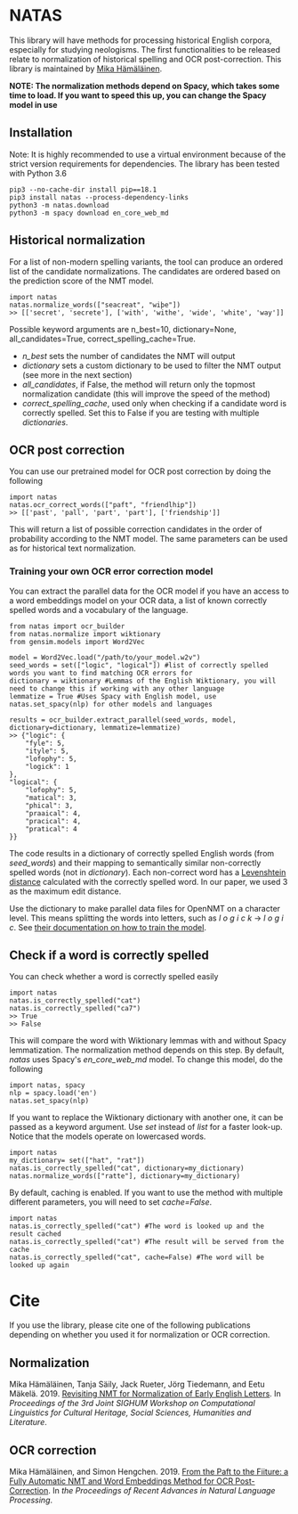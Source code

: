 # NATAS

This library will have methods for processing historical English corpora, especially for studying neologisms. The first functionalities to be released relate to normalization of historical spelling and OCR post-correction. This library is maintained by [Mika Hämäläinen](https://mikakalevi.com).

**NOTE: The normalization methods depend on Spacy, which takes some time to load. If you want to speed this up, you can change the Spacy model in use**

## Installation

Note: It is highly recommended to use a virtual environment because of the strict version requirements for dependencies. The library has been tested with Python 3.6

    pip3 --no-cache-dir install pip==18.1
    pip3 install natas --process-dependency-links
    python3 -m natas.download
    python3 -m spacy download en_core_web_md

## Historical normalization

For a list of non-modern spelling variants, the tool can produce an ordered list of the candidate normalizations. The candidates are ordered based on the prediction score of the NMT model.

    import natas
    natas.normalize_words(["seacreat", "wiþe"])
    >> [['secret', 'secrete'], ['with', 'withe', 'wide', 'white', 'way']]

Possible keyword arguments are n_best=10, dictionary=None, all_candidates=True, correct_spelling_cache=True. 
- *n_best* sets the number of candidates the NMT will output
- *dictionary* sets a custom dictionary to be used to filter the NMT output (see more in the next section)
- *all_candidates*, if False, the method will return only the topmost normalization candidate (this will improve the speed of the method)
- *correct_spelling_cache*, used only when checking if a candidate word is correctly spelled. Set this to False if you are testing with multiple *dictionaries*.

## OCR post correction

You can use our pretrained model for OCR post correction by doing the following

    import natas
    natas.ocr_correct_words(["paft", "friendlhip"])
    >> [['past', 'pall', 'part', 'part'], ['friendship']]

This will return a list of possible correction candidates in the order of probability according to the NMT model. The same parameters can be used as for historical text normalization.

### Training your own OCR error correction model

You can extract the parallel data for the OCR model if you have an access to a word embeddings model on your OCR data, a list of known correctly spelled words and a vocabulary of the language.

    from natas import ocr_builder
    from natas.normalize import wiktionary
    from gensim.models import Word2Vec

    model = Word2Vec.load("/path/to/your_model.w2v")
    seed_words = set(["logic", "logical"]) #list of correctly spelled words you want to find matching OCR errors for
    dictionary = wiktionary #Lemmas of the English Wiktionary, you will need to change this if working with any other language
    lemmatize = True #Uses Spacy with English model, use natas.set_spacy(nlp) for other models and languages

    results = ocr_builder.extract_parallel(seed_words, model, dictionary=dictionary, lemmatize=lemmatize)
    >> {"logic": {
        "fyle": 5, 
        "ityle": 5, 
        "lofophy": 5, 
        "logick": 1
    }, 
    "logical": {
        "lofophy": 5, 
        "matical": 3, 
        "phical": 3, 
        "praaical": 4, 
        "pracical": 4, 
        "pratical": 4
    }}

The code results in a dictionary of correctly spelled English words (from *seed_words*) and their mapping to semantically similar non-correctly spelled words (not in *dictionary*). Each non-correct word has a [Levenshtein distance](https://en.wikipedia.org/wiki/Levenshtein_distance) calculated with the correctly spelled word. In our paper, we used 3 as the maximum edit distance.

Use the dictionary to make parallel data files for OpenNMT on a character level. This means splitting the words into letters, such as *l o g i c k* -> *l o g i c*. See [their documentation on how to train the model](https://github.com/OpenNMT/OpenNMT-py).

## Check if a word is correctly spelled

You can check whether a word is correctly spelled easily

    import natas
    natas.is_correctly_spelled("cat")
    natas.is_correctly_spelled("ca7")
    >> True
    >> False

This will compare the word with Wiktionary lemmas with and without Spacy lemmatization. The normalization method depends on this step. By default, *natas* uses Spacy's *en_core_web_md* model. To change this model, do the following

    import natas, spacy
    nlp = spacy.load('en')
    natas.set_spacy(nlp)

If you want to replace the Wiktionary dictionary with another one, it can be passed as a keyword argument. Use *set* instead of *list* for a faster look-up. Notice that the models operate on lowercased words.

    import natas
    my_dictionary= set(["hat", "rat"])
    natas.is_correctly_spelled("cat", dictionary=my_dictionary)
    natas.normalize_words(["ratte"], dictionary=my_dictionary)


By default, caching is enabled. If you want to use the method with multiple different parameters, you will need to set *cache=False*.

    import natas
    natas.is_correctly_spelled("cat") #The word is looked up and the result cached
    natas.is_correctly_spelled("cat") #The result will be served from the cache
    natas.is_correctly_spelled("cat", cache=False) #The word will be looked up again

# Cite

If you use the library, please cite one of the following publications depending on whether you used it for normalization or OCR correction.

## Normalization

Mika Hämäläinen, Tanja Säily, Jack Rueter, Jörg Tiedemann, and Eetu Mäkelä. 2019. [Revisiting NMT for Normalization of Early English Letters](https://www.aclweb.org/anthology/papers/W/W19/W19-2509/). In *Proceedings of the 3rd Joint SIGHUM Workshop on Computational Linguistics for Cultural Heritage, Social Sciences, Humanities and Literature*.

## OCR correction

Mika Hämäläinen, and Simon Hengchen. 2019. [From the Paft to the Fiiture: a Fully Automatic NMT and Word Embeddings Method for OCR Post-Correction](https://helda.helsinki.fi//bitstream/handle/10138/305149/SN_Mika_Simon_5_.pdf?sequence=1). In *the Proceedings of Recent Advances in Natural Language Processing*.
